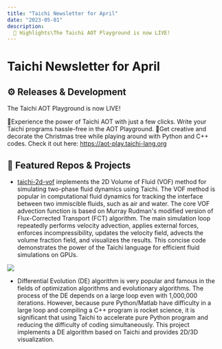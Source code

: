 ```yaml
---
title: "Taichi Newsletter for April"
date: "2023-05-01"
description:
  📌 Highlights\The Taichi AOT Playground is now LIVE! 
--- 
```


# Taichi Newsletter for April
<div class="alert--warning alert alert-no-border">
  
  </div>
  
##  ⚙️ Releases & Development
  
The Taichi AOT Playground is now LIVE! 
  
🚀Experience the power of Taichi AOT with just a few clicks. Write your Taichi programs hassle-free in the AOT Playground. 🎄Get creative and decorate the Christmas tree while playing around with Python and C++ codes. Check it out here: https://aot-play.taichi-lang.org 
  
## 🌟 Featured Repos & Projects
  
- [taichi-2d-vof](https://github.com/houkensjtu/taichi-2d-vof/) implements the 2D Volume of Fluid (VOF) method for simulating two-phase fluid dynamics using Taichi. The VOF method is popular in computational fluid dynamics for tracking the interface between two immiscible fluids, such as air and water. The core VOF advection function is based on Murray Rudman's modified version of Flux-Corrected Transport (FCT) algorithm. The main simulation loop repeatedly performs velocity advection, applies external forces, enforces incompressibility, updates the velocity field, advects the volume fraction field, and visualizes the results. This concise code demonstrates the power of the Taichi language for efficient fluid simulations on GPUs.

![](https://github.com/ziruier/community/assets/124654014/aec6302e-d888-4e60-9567-bcfa888f00c9)

- Differential Evolution (DE) algorithm is very popular and famous in the fields of optimization algorithms and evolutionary algorithms. The process of the DE depends on a large loop even with 1,000,000 iterations. However, because pure Python/Matlab have difficulty in a large loop and compiling a C++ program is rocket science, it is significant that using Taichi to accelerate pure Python program and reducing the difficulty of coding simultaneously. This project implements a DE algorithm based on Taichi and provides 2D/3D visualization.
